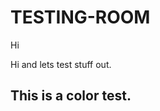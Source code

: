# TESTING-ROOM
<p x="0"y="0em"> Hi </p>
<body> Hi and lets test stuff out.</body>
<stlye h2 {color: blue;}>
<h2> This is a color test.</h2>
</stlye>
